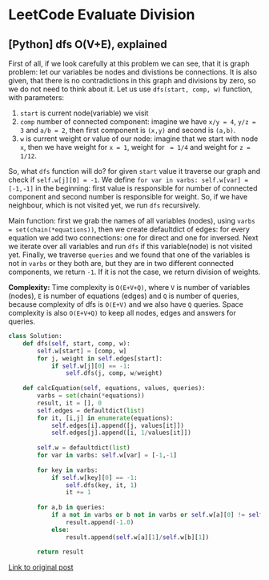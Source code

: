 # LeetCode Evaluate Division
## [Python] dfs O(V+E), explained

First of all, if we look carefully at this problem we can see, that it is graph problem: let our variables be nodes and divistions be connections. It is also given, that there is no contradictions in this graph and divisions by zero, so we do not need to think about it. Let us use `dfs(start, comp, w)` function, with parameters:

1. `start` is current node(variable) we visit
2. `comp` number of connected component: imagine we have `x/y = 4`, `y/z = 3` and `a/b = 2`, then first component is `(x,y)` and second is `(a,b)`.
3. `w` is current weight or value of our node: imagine that we start with node `x`, then we have weight for `x = 1`, weight for ` = 1/4` and weight for `z = 1/12`.

So, what `dfs` function will do? for given `start` value it traverse our graph and check if `self.w[j][0] = -1`. We define `for var in varbs: self.w[var] = [-1,-1]` in the beginning: first value is responsible for number of connected component and second number is responsible for weight. So, if we have neighbour, which is not visited yet, we run `dfs` recursively.

Main function: first we grab the names of all variables (nodes), using `varbs = set(chain(*equations))`, then we create defaultdict of edges: for every equation we add two connections: one for direct and one for inversed. Next we iterate over all variables and run `dfs` if this variable(node) is not visited yet.
Finally, we traverse `queries` and we found that one of the variables is not in `varbs` or they both are, but they are in two different connected components, we return `-1`. If it is not the case, we return division of weights.

**Complexity:** Time complexity is `O(E+V+Q)`, where `V` is number of variables (nodes), `E` is number of equations (edges) and `Q` is number of queries, because complexity of dfs is `O(E+V)` and we also have `Q` queries. Space complexity is also `O(E+V+Q)` to keep all nodes, edges and answers for queries.

```python
class Solution:
    def dfs(self, start, comp, w):
        self.w[start] = [comp, w]
        for j, weight in self.edges[start]:
            if self.w[j][0] == -1:
                self.dfs(j, comp, w/weight)
      
    def calcEquation(self, equations, values, queries):
        varbs = set(chain(*equations))
        result, it = [], 0
        self.edges = defaultdict(list)
        for it, [i,j] in enumerate(equations):
            self.edges[i].append([j, values[it]])
            self.edges[j].append([i, 1/values[it]])
            
        self.w = defaultdict(list)
        for var in varbs: self.w[var] = [-1,-1]
            
        for key in varbs:
            if self.w[key][0] == -1:
                self.dfs(key, it, 1)
                it += 1
                
        for a,b in queries:
            if a not in varbs or b not in varbs or self.w[a][0] != self.w[b][0]:
                result.append(-1.0)
            else:
                result.append(self.w[a][1]/self.w[b][1])
                
        return result
```

[Link to original post](https://leetcode.com/problems/evaluate-division/discuss/867030/Python-dfs-O(V%2BE)-explained)